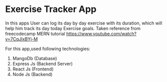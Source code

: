 # Exercise Tracker App
In this apps User can log its day by day exercise with its duration, which will help him track its day today Exercise goals.
Taken reference from freecodecamp MERN tutorial
https://www.youtube.com/watch?v=7CqJlxBYj-M

For this app,used following technologies:
1. MangoDb (Database)
2. Express Js (Backend Server)
3. React Js (Frontend)
4. Node Js (Backend)
